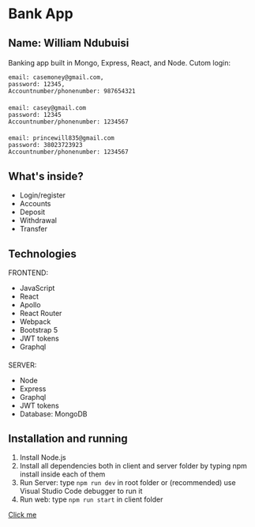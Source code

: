 # Bank App

## Name: William Ndubuisi

####

Banking app built in Mongo, Express, React, and Node.
Cutom login:

    email: casemoney@gmail.com,
    password: 12345,
    Accountnumber/phonenumber: 987654321

####

    email: casey@gmail.com
    password: 12345
    Accountnumber/phonenumber: 1234567

####

    email: princewill835@gmail.com
    password: 38023723923
    Accountnumber/phonenumber: 1234567

## What's inside?

- Login/register
- Accounts
- Deposit
- Withdrawal
- Transfer

## Technologies

FRONTEND:

- JavaScript
- React
- Apollo
- React Router
- Webpack
- Bootstrap 5
- JWT tokens
- Graphql

####

SERVER:

- Node
- Express
- Graphql
- JWT tokens
- Database: MongoDB

## Installation and running

1. Install Node.js
2. Install all dependencies both in client and server folder by typing npm install inside each of them
3. Run Server: type `npm run dev` in root folder or (recommended) use Visual Studio Code debugger to run it
4. Run web: type `npm run start` in client folder

[Click me](https://rocketbank.netlify.app/)
